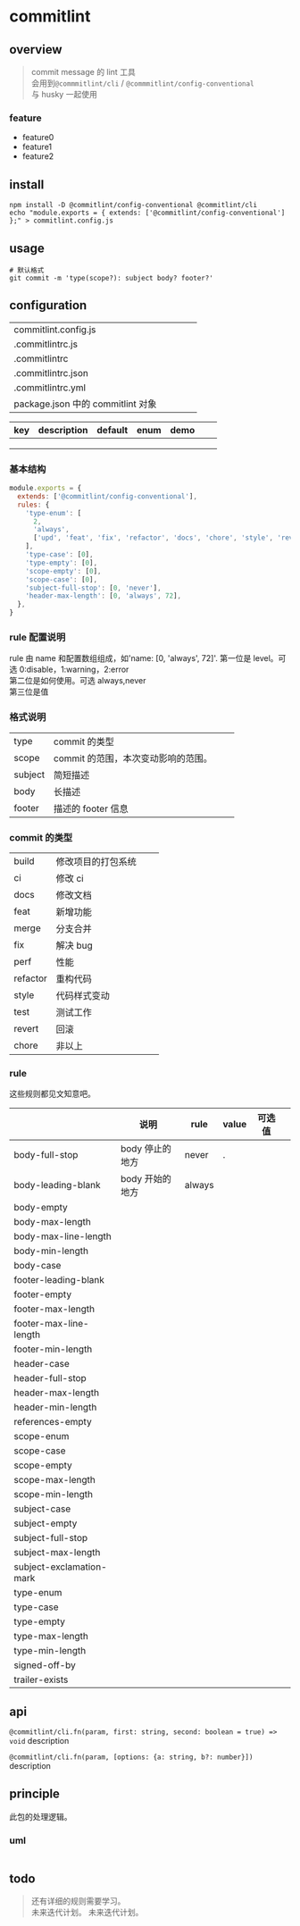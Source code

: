 # commitlint

## overview

> commit message 的 lint 工具  
> 会用到`@commmitlint/cli` / `@commmitlint/config-conventional`  
> 与 husky 一起使用

### feature

- feature0
- feature1
- feature2

## install

```shell
npm install -D @commitlint/config-conventional @commitlint/cli
echo "module.exports = { extends: ['@commitlint/config-conventional'] };" > commitlint.config.js
```

## usage

```shell
# 默认格式
git commit -m 'type(scope?): subject body? footer?'
```

## configuration

|                                   |     |     |     |     |
| --------------------------------- | --- | --- | --- | --- |
| commitlint.config.js              |     |     |     |     |
| .commitlintrc.js                  |     |     |     |     |
| .commitlintrc                     |     |     |     |     |
| .commitlintrc.json                |     |     |     |     |
| .commitlintrc.yml                 |     |     |     |     |
| package.json 中的 commitlint 对象 |     |     |     |     |

| key | description | default | enum | demo |     |     |
| --- | ----------- | ------- | ---- | ---- | --- | --- |
|     |             |         |      |      |     |     |
|     |             |         |      |      |     |     |
|     |             |         |      |      |     |     |

### 基本结构

```js
module.exports = {
  extends: ['@commitlint/config-conventional'],
  rules: {
    'type-enum': [
      2,
      'always',
      ['upd', 'feat', 'fix', 'refactor', 'docs', 'chore', 'style', 'revert'],
    ],
    'type-case': [0],
    'type-empty': [0],
    'scope-empty': [0],
    'scope-case': [0],
    'subject-full-stop': [0, 'never'],
    'header-max-length': [0, 'always', 72],
  },
}
```

### rule 配置说明

rule 由 name 和配置数组组成，如'name: [0, 'always', 72]'.
第一位是 level。可选 0:disable，1:warning，2:error  
第二位是如何使用。可选 always,never  
第三位是值

### 格式说明

|         |                                     |     |     |
| ------- | ----------------------------------- | --- | --- |
| type    | commit 的类型                       |     |     |
| scope   | commit 的范围，本次变动影响的范围。 |     |     |
| subject | 简短描述                            |     |     |
| body    | 长描述                              |     |     |
| footer  | 描述的 footer 信息                  |     |     |

### commit 的类型

|          |                    |     |     |
| -------- | ------------------ | --- | --- |
| build    | 修改项目的打包系统 |     |     |
| ci       | 修改 ci            |     |     |
| docs     | 修改文档           |     |     |
| feat     | 新增功能           |     |     |
| merge    | 分支合并           |     |     |
| fix      | 解决 bug           |     |     |
| perf     | 性能               |     |     |
| refactor | 重构代码           |     |     |
| style    | 代码样式变动       |     |     |
| test     | 测试工作           |     |     |
| revert   | 回滚               |     |     |
| chore    | 非以上             |     |     |

### rule

这些规则都见文知意吧。

|                          | 说明            | rule   | value | 可选值 |     |
| ------------------------ | --------------- | ------ | ----- | ------ | --- |
| body-full-stop           | body 停止的地方 | never  | .     |        |     |
| body-leading-blank       | body 开始的地方 | always |       |        |     |
| body-empty               |                 |        |       |        |     |
| body-max-length          |                 |        |       |        |     |
| body-max-line-length     |                 |        |       |        |     |
| body-min-length          |                 |        |       |        |     |
| body-case                |                 |        |       |        |     |
| footer-leading-blank     |                 |        |       |        |     |
| footer-empty             |                 |        |       |        |     |
| footer-max-length        |                 |        |       |        |     |
| footer-max-line-length   |                 |        |       |        |     |
| footer-min-length        |                 |        |       |        |     |
| header-case              |                 |        |       |        |     |
| header-full-stop         |                 |        |       |        |     |
| header-max-length        |                 |        |       |        |     |
| header-min-length        |                 |        |       |        |     |
| references-empty         |                 |        |       |        |     |
| scope-enum               |                 |        |       |        |     |
| scope-case               |                 |        |       |        |     |
| scope-empty              |                 |        |       |        |     |
| scope-max-length         |                 |        |       |        |     |
| scope-min-length         |                 |        |       |        |     |
| subject-case             |                 |        |       |        |     |
| subject-empty            |                 |        |       |        |     |
| subject-full-stop        |                 |        |       |        |     |
| subject-max-length       |                 |        |       |        |     |
| subject-exclamation-mark |                 |        |       |        |     |
| type-enum                |                 |        |       |        |     |
| type-case                |                 |        |       |        |     |
| type-empty               |                 |        |       |        |     |
| type-max-length          |                 |        |       |        |     |
| type-min-length          |                 |        |       |        |     |
| signed-off-by            |                 |        |       |        |     |
| trailer-exists           |                 |        |       |        |     |

## api

`@commitlint/cli.fn(param, first: string, second: boolean = true) => void`
description

`@commitlint/cli.fn(param, [options: {a: string, b?: number}])`
description

## principle

此包的处理逻辑。

### uml

```

```

## todo

> 还有详细的规则需要学习。  
> 未来迭代计划。
> 未来迭代计划。
